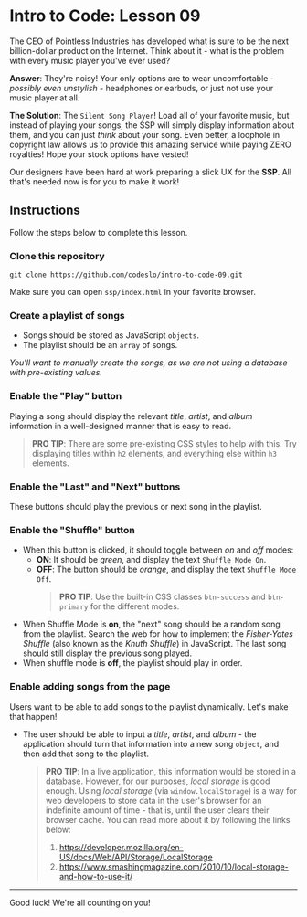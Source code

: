 # Intro to Code: Lesson 09

The CEO of Pointless Industries has developed what is sure to be the next
billion-dollar product on the Internet. Think about it - what is the problem
with every music player you've ever used?

**Answer**: They're noisy! Your only options are to wear uncomfortable - _possibly
even unstylish_ - headphones or earbuds, or just not use your music player at
all.

**The Solution**: The `Silent Song Player`! Load all of your favorite music, but
instead of playing your songs, the SSP will simply display information about 
them, and you can just _think_ about your song. Even better, a loophole in
copyright law allows us to provide this amazing service while paying ZERO
royalties! Hope your stock options have vested!

Our designers have been hard at work preparing a slick UX for the **SSP**. All
that's needed now is for you to make it work!

## Instructions

Follow the steps below to complete this lesson.

### Clone this repository

    git clone https://github.com/codeslo/intro-to-code-09.git

Make sure you can open `ssp/index.html` in your favorite browser.

### Create a playlist of songs

- Songs should be stored as JavaScript `objects`.
- The playlist should be an `array` of songs.

_You'll want to manually create the songs, as we are not using a database with
pre-existing values._

### Enable the "Play" button

Playing a song should display the relevant _title_, _artist_, and _album_
information in a well-designed manner that is easy to read.

> **PRO TIP**: There are some pre-existing CSS styles to help with this. Try
> displaying titles within `h2` elements, and everything else within `h3`
> elements.

### Enable the "Last" and "Next" buttons

These buttons should play the previous or next song in the playlist.

### Enable the "Shuffle" button

- When this button is clicked, it should toggle between *on* and *off* modes:
    - **ON**: It should be _green_, and display the text `Shuffle Mode On`.
    - **OFF**: The button should be _orange_, and display the text `Shuffle
    Mode Off`.
        > **PRO TIP**: Use the built-in CSS classes `btn-success` and 
        > `btn-primary` for the different modes.
- When Shuffle Mode is **on**, the "next" song should be a random song from the
  playlist. Search the web for how to implement the _Fisher-Yates Shuffle_ (also
  known as the _Knuth Shuffle_) in JavaScript. The last song should still
  display the previous song played.
- When shuffle mode is **off**, the playlist should play in order.

### Enable adding songs from the page

Users want to be able to add songs to the playlist dynamically. Let's make that
happen!

- The user should be able to input a _title_, _artist_, and _album_ - the
application should turn that information into a new song `object`, and then
add that song to the playlist.
    > **PRO TIP**: In a live application, this information would be stored in
      a database. However, for our purposes, _local storage_ is good enough.
      Using _local storage_ (via `window.localStorage`) is a way for web
      developers to store data in the user's browser for an indefinite amount
      of time - that is, until the user clears their browser cache. You can
      read more about it by following the links below:
    >
    > 1. https://developer.mozilla.org/en-US/docs/Web/API/Storage/LocalStorage
    > 2. https://www.smashingmagazine.com/2010/10/local-storage-and-how-to-use-it/

---

Good luck! We're all counting on you!

